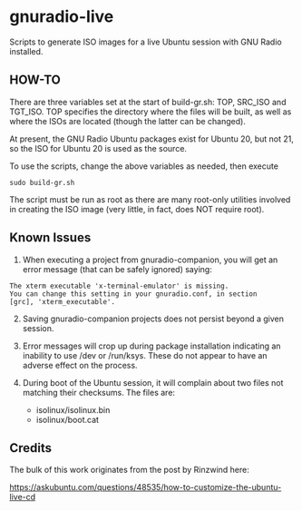 # gnuradio-live

Scripts to generate ISO images for a live Ubuntu session with GNU
Radio installed.

## HOW-TO

There are three variables set at the start of build-gr.sh: TOP,
SRC_ISO and TGT_ISO.  TOP specifies the directory where the files will
be built, as well as where the ISOs are located (though the latter can
be changed).

At present, the GNU Radio Ubuntu packages exist for Ubuntu 20, but not
21, so the ISO for Ubuntu 20 is used as the source.

To use the scripts, change the above variables as needed, then execute
```
sudo build-gr.sh
```

The script must be run as root as there are many root-only utilities
involved in creating the ISO image (very little, in fact, does NOT
require root).

## Known Issues

1. When executing a project from gnuradio-companion, you will get an error message (that can be safely ignored) saying:
```
The xterm executable 'x-terminal-emulator' is missing.
You can change this setting in your gnuradio.conf, in section
[grc], 'xterm_executable'.
```

2. Saving gnuradio-companion projects does not persist beyond a given session.

3. Error messages will crop up during package installation indicating an
inability to use /dev or /run/ksys.  These do not appear to have an
adverse effect on the process.

4. During boot of the Ubuntu session, it will complain about two files
not matching their checksums.  The files are:
   - isolinux/isolinux.bin
   - isolinux/boot.cat

## Credits

The bulk of this work originates from the post by Rinzwind here:

https://askubuntu.com/questions/48535/how-to-customize-the-ubuntu-live-cd

